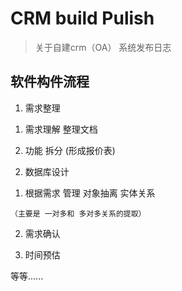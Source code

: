 # CRM  build Pulish


> 关于自建crm（OA） 系统发布日志


## 软件构件流程

1. 需求整理

 1)  需求理解 整理文档

 2) 功能 拆分 (形成报价表)

2. 数据库设计
  
  1) 根据需求 管理 对象抽离 实体关系

    （主要是 一对多和 多对多关系的提取）

  2) 需求确认


3. 时间预估

等等......